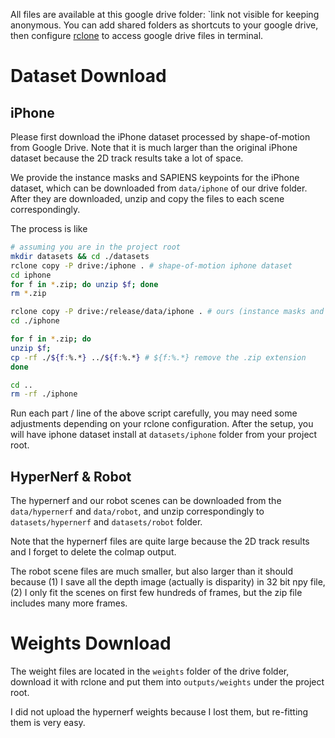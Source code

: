 All files are available at this google drive folder: `link not visible for keeping anonymous. You can add shared folders as  shortcuts to your google drive, then configure [rclone](https://rclone.org/drive/) to access google drive files in terminal. 


# Dataset Download

## iPhone

Please first download the iPhone dataset processed by shape-of-motion from Google Drive.  Note that it is much larger than the original iPhone dataset because the 2D track results take a lot of space. 

We provide the instance masks and SAPIENS keypoints for the iPhone dataset, which can be downloaded from `data/iphone` of our drive folder. After they are downloaded, unzip and copy the files to each scene correspondingly. 

The process is like

```bash
# assuming you are in the project root
mkdir datasets && cd ./datasets
rclone copy -P drive:/iphone . # shape-of-motion iphone dataset
cd iphone
for f in *.zip; do unzip $f; done
rm *.zip

rclone copy -P drive:/release/data/iphone . # ours (instance masks and keypoints)
cd ./iphone

for f in *.zip; do 
unzip $f; 
cp -rf ./${f:%.*} ../${f:%.*} # ${f:%.*} remove the .zip extension
done

cd ..
rm -rf ./iphone
```


Run each part / line of the above script carefully, you may need some adjustments depending on your rclone configuration. After the setup, you will have iphone dataset install at `datasets/iphone` folder from your project root. 


## HyperNerf  & Robot

The hypernerf and our robot scenes can be downloaded from the `data/hypernerf` and `data/robot`, and unzip correspondingly to `datasets/hypernerf` and `datasets/robot` folder. 

Note that the hypernerf files are quite large because the 2D track results and I forget to delete the colmap output. 

The robot scene files are much smaller, but also larger than it should because (1) I save all the depth image (actually is disparity) in 32 bit npy file, (2) I only fit the scenes on first few hundreds of frames, but the zip file includes many more frames. 



# Weights Download  

The weight files are located in the `weights` folder of the drive folder, download it with rclone and put them into `outputs/weights` under the project root.  

I did not upload the hypernerf weights because I lost them, but re-fitting them is very easy. 
